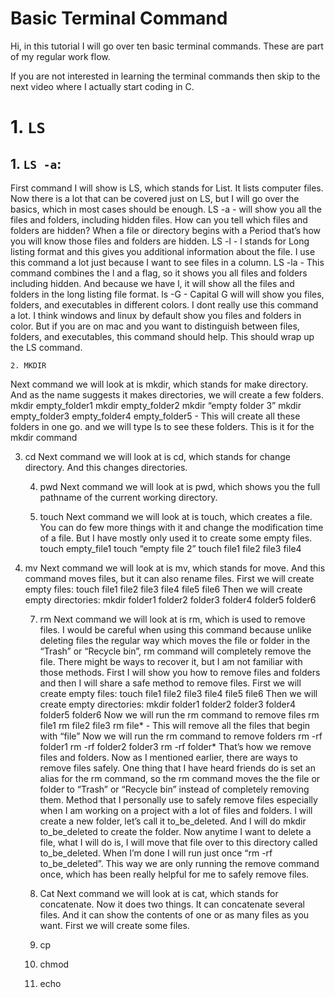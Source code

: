 # Basic Terminal Command

Hi, in this tutorial I will go over ten basic terminal commands. These are part of my regular work flow.

If you are not interested in learning the terminal commands then skip to the next video where I actually start coding in C.

# 1. `LS`
   ## 1. `LS -a`:

First command I will show is LS, which stands for List. It lists computer files. Now there is a lot that can be covered just on LS, but I will go over the basics, which in most cases should be enough.
LS -a - will show you all the files and folders, including hidden files. How can you tell which files and folders are hidden? When a file or directory begins with a Period that’s how you will know those files and folders are hidden.
LS -l - l stands for Long listing format and this gives you additional information about the file. I use this command a lot just because I want to see files in a column.
LS -la - This command combines the l and a flag, so it shows you all files and folders including hidden. And because we have l, it will show all the files and folders in the long listing file format.
ls -G - Capital G will will show you files, folders, and executables in different colors. I dont really use this command a lot. I think windows and linux by default show you files and folders in color. But if you are on mac and you want to distinguish between files, folders, and executables, this command should help.
This should wrap up the LS command.

	2. MKDIR
Next command we will look at is mkdir, which stands for make directory. And as the name suggests it makes directories, we will create a few folders.
mkdir empty_folder1
mkdir empty_folder2
mkdir “empty folder 3”
mkdir empty_folder3 empty_folder4 empty_folder5 - This will create all these folders in one go. and we will type ls to see these folders.
This is it for the mkdir command

3. cd
Next command we will look at is cd, which stands for change directory. And this changes directories.

	4. pwd
Next command we will look at is pwd, which shows you the full pathname of the current working directory.

	5. touch
Next command we will look at is touch, which creates a file. You can do few more things with it and change the modification time of a file. But I have mostly only used it to create some empty files.
touch empty_file1
touch “empty file 2”
touch file1 file2 file3 file4
6. mv
Next command we will look at is mv, which stands for move. And this command moves files, but it can also rename files.
First we will create empty files:
touch file1 file2 file3 file4 file5 file6
		Then we will create empty directories:
mkdir folder1 folder2 folder3 folder4 folder5 folder6





	
	7. rm
Next command we will look at is rm, which is used to remove files. I would be careful when using this command because unlike deleting files the regular way which moves the file or folder in the “Trash” or “Recycle bin”, rm command will completely remove the file. There might be ways to recover it, but I am not familiar with those methods. First I will show you how to remove files and folders and then I will share a safe method to remove files.
		First we will create empty files:
touch file1 file2 file3 file4 file5 file6
		Then we will create empty directories:
mkdir folder1 folder2 folder3 folder4 folder5 folder6
		Now we will run the rm command to remove files
rm file1
rm file2 file3
rm file* - This will remove all the files that begin with “file”
Now we will run the rm command to remove folders
rm -rf folder1
rm -rf folder2 folder3
rm -rf folder*
That’s how we remove files and folders. Now as I mentioned earlier, there are ways to remove files safely.
One thing that I have heard friends do is set an alias for the rm command, so the rm command moves the the file or folder to “Trash” or “Recycle bin” instead of completely removing them.
Method that I personally use to safely remove files especially when I am working on a project with a lot of files and folders. I will create a new folder, let’s call it to_be_deleted. And I will do mkdir to_be_deleted to create the folder. Now anytime I want to delete a file, what I will do is, I will move that file over to this directory called to_be_deleted.
When I’m done I will run just once “rm -rf to_be_deleted”. This way we are only running the remove command once, which has been really helpful for me to safely remove files. 

	8. Cat
Next command we will look at is cat, which stands for concatenate. Now it does two things. It can concatenate several files. And it can show the contents of one or as many files as you want.
	First we will create some files.




	9. cp
	
	10. chmod

	11. echo

